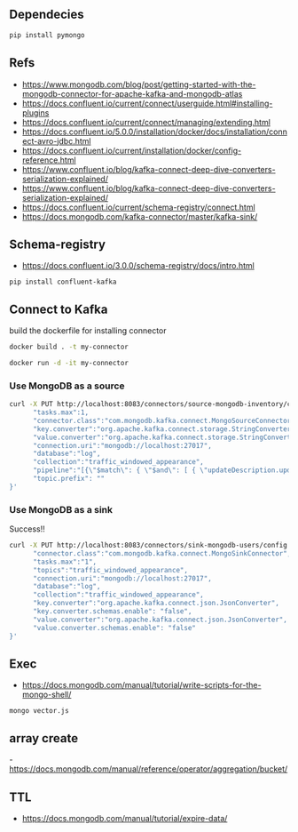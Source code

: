 ## Dependecies

```bash
pip install pymongo
```

## Refs

- https://www.mongodb.com/blog/post/getting-started-with-the-mongodb-connector-for-apache-kafka-and-mongodb-atlas
- https://docs.confluent.io/current/connect/userguide.html#installing-plugins
- https://docs.confluent.io/current/connect/managing/extending.html
- https://docs.confluent.io/5.0.0/installation/docker/docs/installation/connect-avro-jdbc.html
- https://docs.confluent.io/current/installation/docker/config-reference.html
- https://www.confluent.io/blog/kafka-connect-deep-dive-converters-serialization-explained/
- https://www.confluent.io/blog/kafka-connect-deep-dive-converters-serialization-explained/
- https://docs.confluent.io/current/schema-registry/connect.html
- https://docs.mongodb.com/kafka-connector/master/kafka-sink/

## Schema-registry

- https://docs.confluent.io/3.0.0/schema-registry/docs/intro.html

```
pip install confluent-kafka
```

## Connect to Kafka

build the dockerfile for installing connector

```bash 
docker build . -t my-connector

docker run -d -it my-connector
```

### Use MongoDB as a source

```bash
curl -X PUT http://localhost:8083/connectors/source-mongodb-inventory/config -H "Content-Type: application/json" -d '{
      "tasks.max":1,
      "connector.class":"com.mongodb.kafka.connect.MongoSourceConnector",
      "key.converter":"org.apache.kafka.connect.storage.StringConverter",
      "value.converter":"org.apache.kafka.connect.storage.StringConverter",
      "connection.uri":"mongodb://localhost:27017",
      "database":"log",
      "collection":"traffic_windowed_appearance",
      "pipeline":"[{\"$match\": { \"$and\": [ { \"updateDescription.updatedFields.quantity\" : { \"$lte\": 5 } }, {\"operationType\": \"update\"}]}}]", 
      "topic.prefix": ""
}'
```

### Use MongoDB as a sink

Success!!

```bash
curl -X PUT http://localhost:8083/connectors/sink-mongodb-users/config -H "Content-Type: application/json" -d ' {
      "connector.class":"com.mongodb.kafka.connect.MongoSinkConnector",
      "tasks.max":"1",
      "topics":"traffic_windowed_appearance",
      "connection.uri":"mongodb://localhost:27017",
      "database":"log",
      "collection":"traffic_windowed_appearance",
      "key.converter":"org.apache.kafka.connect.json.JsonConverter",
      "key.converter.schemas.enable": "false",
      "value.converter":"org.apache.kafka.connect.json.JsonConverter",
      "value.converter.schemas.enable": "false"
}' 
```

## Exec

- https://docs.mongodb.com/manual/tutorial/write-scripts-for-the-mongo-shell/

```
mongo vector.js
```

## array create

-https://docs.mongodb.com/manual/reference/operator/aggregation/bucket/

## TTL

- https://docs.mongodb.com/manual/tutorial/expire-data/

